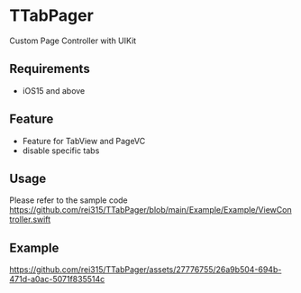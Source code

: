 # TTabPager
Custom Page Controller with UIKit


## Requirements
- iOS15 and above

## Feature
- Feature for TabView and PageVC
- disable specific tabs

## Usage
Please refer to the sample code
https://github.com/rei315/TTabPager/blob/main/Example/Example/ViewController.swift

## Example
https://github.com/rei315/TTabPager/assets/27776755/26a9b504-694b-471d-a0ac-5071f835514c

